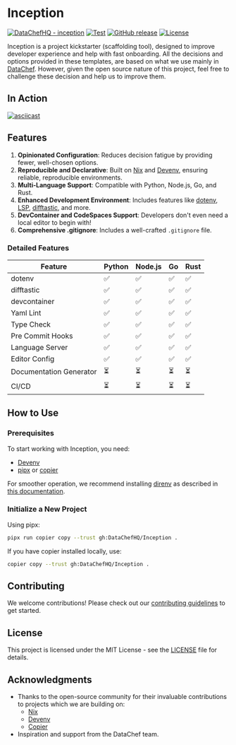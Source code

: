 # Inception

[![DataChefHQ - inception](https://img.shields.io/static/v1?label=DataChefHQ&message=inception&color=blue&logo=github)](https://github.com/DataChefHQ/inception "Go to GitHub repo")
[![Test](https://github.com/DataChefHQ/inception/workflows/Test/badge.svg)](https://github.com/DataChefHQ/inception/actions?query=workflow:"Test")
[![GitHub release](https://img.shields.io/github/release/DataChefHQ/inception?include_prereleases=&sort=semver&color=blue)](https://github.com/DataChefHQ/inception/releases/)
[![License](https://img.shields.io/badge/License-MIT-blue)](#license)

Inception is a project kickstarter (scaffolding tool), designed to
improve developer experience and help with fast onboarding. All the
decisions and options provided in these templates, are based on what
we use mainly in [DataChef](https://datachef.co). However, given the
open source nature of this project, feel free to challenge these
decision and help us to improve them.

## In Action

[![asciicast](https://private-user-images.githubusercontent.com/698857/349989554-fa53befd-fd53-49e1-9e6b-6b276f72c778.gif?jwt=eyJhbGciOiJIUzI1NiIsInR5cCI6IkpXVCJ9.eyJpc3MiOiJnaXRodWIuY29tIiwiYXVkIjoicmF3LmdpdGh1YnVzZXJjb250ZW50LmNvbSIsImtleSI6ImtleTUiLCJleHAiOjE3MjEzMTE0MjcsIm5iZiI6MTcyMTMxMTEyNywicGF0aCI6Ii82OTg4NTcvMzQ5OTg5NTU0LWZhNTNiZWZkLWZkNTMtNDllMS05ZTZiLTZiMjc2ZjcyYzc3OC5naWY_WC1BbXotQWxnb3JpdGhtPUFXUzQtSE1BQy1TSEEyNTYmWC1BbXotQ3JlZGVudGlhbD1BS0lBVkNPRFlMU0E1M1BRSzRaQSUyRjIwMjQwNzE4JTJGdXMtZWFzdC0xJTJGczMlMkZhd3M0X3JlcXVlc3QmWC1BbXotRGF0ZT0yMDI0MDcxOFQxMzU4NDdaJlgtQW16LUV4cGlyZXM9MzAwJlgtQW16LVNpZ25hdHVyZT0wYTJhY2MwZWZkMzkwNTIxNWY1MjNjZjI2NzAzZGJhZTRjOTcxNzVlYjNiNTI5ZmJiZWM1NDA4YzdhNGJmODkzJlgtQW16LVNpZ25lZEhlYWRlcnM9aG9zdCZhY3Rvcl9pZD0wJmtleV9pZD0wJnJlcG9faWQ9MCJ9.eBKjvZt8eD4LdQUcXK1dy4V5t0Hy8qSq4SBGZ3EJNN0)](https://asciinema.org/a/WUasxV6aSiDQV0uqiYncLuQmY)

## Features

1. **Opinionated Configuration**: Reduces decision fatigue by
   providing fewer, well-chosen options.
2. **Reproducible and Declarative**: Built on [Nix](https://nixos.org)
   and [Devenv](https://devenv.sh), ensuring reliable, reproducible
   environments.
3. **Multi-Language Support**: Compatible with Python, Node.js, Go,
   and Rust.
4. **Enhanced Development Environment**: Includes features like
   [dotenv](https://www.dotenv.org/), [LSP](https://langserver.org/),
   [difftastic](https://github.com/Wilfred/difftastic), and more.
5. **DevContainer and CodeSpaces Support**: Developers don't even need
   a local editor to begin with!
6. **Comprehensive .gitignore**: Includes a well-crafted `.gitignore`
   file.

### Detailed Features

| Feature                 | Python | Node.js | Go | Rust |
|-------------------------|--------|---------|----|------|
| dotenv                  | ✅     | ✅      | ✅ | ✅   |
| difftastic              | ✅     | ✅      | ✅ | ✅   |
| devcontainer            | ✅     | ✅      | ✅ | ✅   |
| Yaml Lint               | ✅     | ✅      | ✅ | ✅   |
| Type Check              | ✅     | ✅      | ✅ | ✅   |
| Pre Commit Hooks        | ✅     | ✅      | ✅ | ✅   |
| Language Server         | ✅     | ✅      | ✅ | ✅   |
| Editor Config           | ✅     | ✅      | ✅ | ✅   |
| Documentation Generator | ⏳     | ⏳      | ⏳ | ⏳   |
| CI/CD                   | ⏳     | ⏳      | ⏳ | ⏳   |

## How to Use

### Prerequisites

To start working with Inception, you need:

- [Devenv](https://devenv.sh/getting-started/)
- [pipx](https://pipx.pypa.io/stable/) or
  [copier](https://copier.readthedocs.io/)

For smoother operation, we recommend installing
[direnv](https://direnv.net/) as described in [this
documentation](https://devenv.sh/automatic-shell-activation/).

### Initialize a New Project

Using pipx:
```bash
pipx run copier copy --trust gh:DataChefHQ/Inception .
```

If you have copier installed locally, use:
```bash
copier copy --trust gh:DataChefHQ/Inception .
```

## Contributing

We welcome contributions! Please check out our [contributing
guidelines](CONTRIBUTING.md) to get started.

## License

This project is licensed under the MIT License - see the
[LICENSE](LICENSE) file for details.

## Acknowledgments

- Thanks to the open-source community for their invaluable
  contributions to projects which we are building on:
  - [Nix](https://nixos.org)
  - [Devenv](https://devenv.sh)
  - [Copier](https://copier.readthedocs.io/)
- Inspiration and support from the DataChef team.
